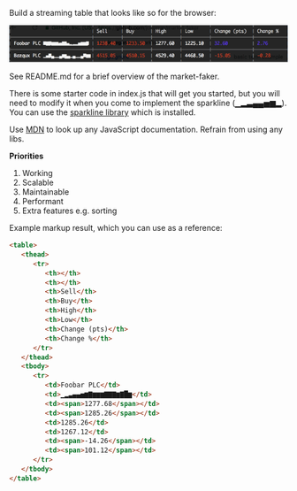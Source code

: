 Build a streaming table that looks like so for the browser:

![Screencast](https://raw.githubusercontent.com/joeegan/market-faker/master/animation.gif)

See README.md for a brief overview of the market-faker.

There is some starter code in index.js that will get you started, but you will need to modify it when you come to implement the sparkline (▁▂▃▄▄▅▆▂).
You can use the [sparkline library](https://www.npmjs.com/package/sparkline) which is installed.

Use [MDN](https://developer.mozilla.org/en-US/docs/Web/JavaScript/Reference/Global_Objects/Array) to look up any JavaScript documentation. Refrain from using any libs.

**Priorities**

1. Working
2. Scalable
3. Maintainable
4. Performant
5. Extra features e.g. sorting

Example markup result, which you can use as a reference:

```html
<table>
   <thead>
      <tr>
         <th></th>
         <th></th>
         <th>Sell</th>
         <th>Buy</th>
         <th>High</th>
         <th>Low</th>
         <th>Change (pts)</th>
         <th>Change %</th>
      </tr>
   </thead>
   <tbody>
      <tr>
         <td>Foobar PLC</td>
         <td>▁▂▃▄▄▅▆▇▆▆▆▇▇▇▆▇█▆</td>
         <td><span>1277.68</span></td>
         <td><span>1285.26</span></td>
         <td>1285.26</td>
         <td>1267.12</td>
         <td><span>-14.26</span></td>
         <td><span>101.12</span></td>
      </tr>
   </tbody>
</table>
```
